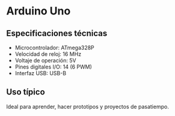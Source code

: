 # Arduino Uno

## Especificaciones técnicas

- Microcontrolador: ATmega328P
- Velocidad de reloj: 16 MHz
- Voltaje de operación: 5V
- Pines digitales I/O: 14 (6 PWM)
- Interfaz USB: USB-B

## Uso típico

Ideal para aprender, hacer prototipos y proyectos de pasatiempo.
